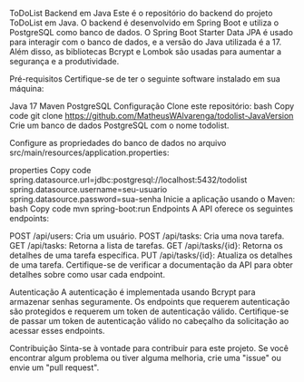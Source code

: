 ToDoList Backend em Java
Este é o repositório do backend do projeto ToDoList em Java. O backend é desenvolvido em Spring Boot e utiliza o PostgreSQL como banco de dados. O Spring Boot Starter Data JPA é usado para interagir com o banco de dados, e a versão do Java utilizada é a 17. Além disso, as bibliotecas Bcrypt e Lombok são usadas para aumentar a segurança e a produtividade.

Pré-requisitos
Certifique-se de ter o seguinte software instalado em sua máquina:

Java 17
Maven
PostgreSQL
Configuração
Clone este repositório:
bash
Copy code
git clone https://github.com/MatheusWAlvarenga/todolist-JavaVersion
Crie um banco de dados PostgreSQL com o nome todolist.

Configure as propriedades do banco de dados no arquivo src/main/resources/application.properties:

properties
Copy code
spring.datasource.url=jdbc:postgresql://localhost:5432/todolist
spring.datasource.username=seu-usuario
spring.datasource.password=sua-senha
Inicie a aplicação usando o Maven:
bash
Copy code
mvn spring-boot:run
Endpoints
A API oferece os seguintes endpoints:

POST /api/users: Cria um usuário.
POST /api/tasks: Cria uma nova tarefa.
GET /api/tasks: Retorna a lista de tarefas.
GET /api/tasks/{id}: Retorna os detalhes de uma tarefa específica.
PUT /api/tasks/{id}: Atualiza os detalhes de uma tarefa.
Certifique-se de verificar a documentação da API para obter detalhes sobre como usar cada endpoint.

Autenticação
A autenticação é implementada usando Bcrypt para armazenar senhas seguramente. Os endpoints que requerem autenticação são protegidos e requerem um token de autenticação válido. Certifique-se de passar um token de autenticação válido no cabeçalho da solicitação ao acessar esses endpoints.

Contribuição
Sinta-se à vontade para contribuir para este projeto. Se você encontrar algum problema ou tiver alguma melhoria, crie uma "issue" ou envie um "pull request".
